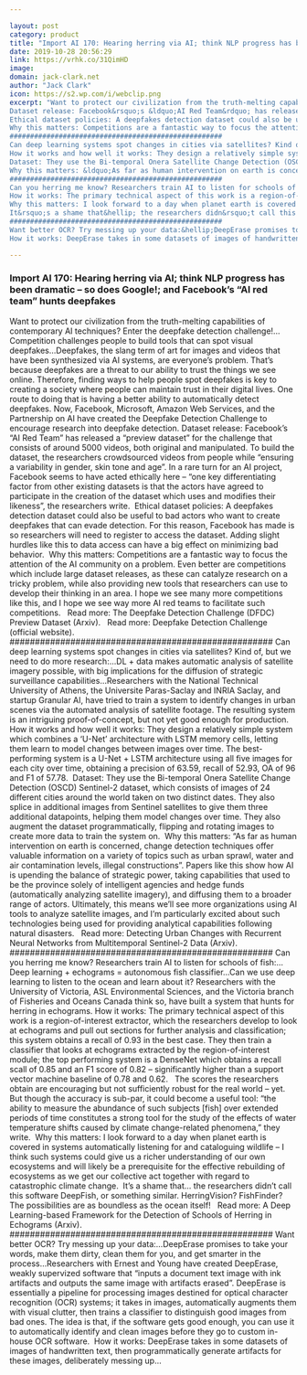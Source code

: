 ```yaml
---

layout: post
category: product
title: "Import AI 170: Hearing herring via AI; think NLP progress has been dramatic"
date: 2019-10-28 20:56:29
link: https://vrhk.co/31QimHD
image: 
domain: jack-clark.net
author: "Jack Clark"
icon: https://s2.wp.com/i/webclip.png
excerpt: "Want to protect our civilization from the truth-melting capabilities of contemporary AI techniques? Enter the deepfake detection challenge!&hellip; Competition challenges people to build tools that can spot visual deepfakes&hellip;Deepfakes, the slang term of art for images and videos that have been synthesized via AI systems, are everyone&rsquo;s problem. That&rsquo;s because deepfakes are a threat to our ability to trust the things we see online. Therefore, finding ways to help people spot deepfakes is key to creating a society where people can maintain trust in their digital lives. One route to doing that is having a better ability to automatically detect deepfakes. Now, Facebook, Microsoft, Amazon Web Services, and the Partnership on AI have created the Deepfake Detection Challenge to encourage research into deepfake detection.
Dataset release: Facebook&rsquo;s &ldquo;AI Red Team&rdquo; has released a &ldquo;preview dataset&rdquo; for the challenge that consists of around 5000 videos, both original and manipulated. To build the dataset, the researchers crowdsourced videos from people while &ldquo;ensuring a variability in gender, skin tone and age&rdquo;. In a rare turn for an AI project, Facebook seems to have acted ethically here &ndash; &ldquo;one key differentiating factor from other existing datasets is that the actors have agreed to participate in the creation of the dataset which uses and modifies their likeness&rdquo;, the researchers write.&nbsp;
Ethical dataset policies: A deepfakes detection dataset could also be useful to bad actors who want to create deepfakes that can evade detection. For this reason, Facebook has made is so researchers will need to register to access the dataset. Adding slight hurdles like this to data access can have a big effect on minimizing bad behavior.&nbsp;
Why this matters: Competitions are a fantastic way to focus the attention of the AI community on a problem. Even better are competitions which include large dataset releases, as these can catalyze research on a tricky problem, while also providing new tools that researchers can use to develop their thinking in an area. I hope we see many more competitions like this, and I hope we see way more AI red teams to facilitate such competitions.&nbsp;&nbsp;&nbsp;Read more: The Deepfake Detection Challenge (DFDC) Preview Dataset (Arxiv).&nbsp;&nbsp;&nbsp;Read more: Deepfake Detection Challenge (official website).
####################################################
Can deep learning systems spot changes in cities via satellites? Kind of, but we need to do more research:&hellip;DL + data makes automatic analysis of satellite imagery possible, with big implications for the diffusion of strategic surveillance capabilities&hellip;Researchers with the National Technical University of Athens, the Universite Paras-Saclay and INRIA Saclay, and startup Granular AI, have tried to train a system to identify changes in urban scenes via the automated analysis of satellite footage. The resulting system is an intriguing proof-of-concept, but not yet good enough for production.&nbsp;
How it works and how well it works: They design a relatively simple system which combines a &lsquo;U-Net&rsquo; architecture with LSTM memory cells, letting them learn to model changes between images over time. The best-performing system is a U-Net + LSTM architecture using all five images for each city over time, obtaining a precision of 63.59, recall of 52.93, OA of 96 and F1 of 57.78.&nbsp;
Dataset: They use the Bi-temporal Onera Satellite Change Detection (OSCD) Sentinel-2 dataset, which consists of images of 24 different cities around the world taken on two distinct dates. They also splice in additional images from Sentinel satellites to give them three additional datapoints, helping them model changes over time. They also augment the dataset programmatically, flipping and rotating images to create more data to train the system on.&nbsp;
Why this matters: &ldquo;As far as human intervention on earth is concerned, change detection techniques offer valuable information on a variety of topics such as urban sprawl, water and air contamination levels, illegal constructions&rdquo;. Papers like this show how AI is upending the balance of strategic power, taking capabilities that used to be the province solely of intelligent agencies and hedge funds (automatically analyzing satellite imagery), and diffusing them to a broader range of actors. Ultimately, this means we&rsquo;ll see more organizations using AI tools to analyze satellite images, and I&rsquo;m particularly excited about such technologies being used for providing analytical capabilities following natural disasters.&nbsp;&nbsp;&nbsp;Read more: Detecting Urban Changes with Recurrent Neural Networks from Multitemporal Sentinel-2 Data (Arxiv).&nbsp;
####################################################
Can you herring me know? Researchers train AI to listen for schools of fish:&hellip;Deep learning + echograms = autonomous fish classifier&hellip;Can we use deep learning to listen to the ocean and learn about it? Researchers with the University of Victoria, ASL Environmental Sciences, and the Victoria branch of Fisheries and Oceans Canada think so, have built a system that hunts for herring in echograms.
How it works: The primary technical aspect of this work is a region-of-interest extractor, which the researchers develop to look at echograms and pull out sections for further analysis and classification; this system obtains a recall of 0.93 in the best case. They then train a classifier that looks at echograms extracted by the region-of-interest module; the top performing system is a DenseNet which obtains a recall scall of 0.85 and an F1 score of 0.82 &ndash; significantly higher than a support vector machine baseline of 0.78 and 0.62.&nbsp;&nbsp;&nbsp;The scores the researchers obtain are encouraging but not sufficiently robust for the real world &ndash; yet. But though the accuracy is sub-par, it could become a useful tool: &ldquo;the ability to measure the abundance of such subjects [fish] over extended periods of time constitutes a strong tool for the study of the effects of water temperature shifts caused by climate change-related phenomena,&rdquo; they write.&nbsp;
Why this matters: I look forward to a day when planet earth is covered in systems automatically listening for and cataloguing wildlife &ndash; I think such systems could give us a richer understanding of our own ecosystems and will likely be a prerequisite for the effective rebuilding of ecosystems as we get our collective act together with regard to catastrophic climate change.&nbsp;
It&rsquo;s a shame that&hellip; the researchers didn&rsquo;t call this software DeepFish, or something similar. HerringVision? FishFinder? The possibilities are as boundless as the ocean itself!&nbsp;&nbsp;&nbsp;Read more: A Deep Learning-based Framework for the Detection of Schools of Herring in Echograms (Arxiv).&nbsp;
####################################################
Want better OCR? Try messing up your data:&hellip;DeepErase promises to take your words, make them dirty, clean them for you, and get smarter in the process&hellip;Researchers with Ernest and Young have created DeepErase, weakly supervized software that &ldquo;inputs a document text image with ink artifacts and outputs the same image with artifacts erased&rdquo;. DeepErase is essentially a pipeline for processing images destined for optical character recognition (OCR) systems; it takes in images, automatically augments them with visual clutter, then trains a classifier to distinguish good images from bad ones. The idea is that, if the software gets good enough, you can use it to automatically identify and clean images before they go to custom in-house OCR software.&nbsp;
How it works: DeepErase takes in some datasets of images of handwritten text, then programmatically generate artifacts for these images, deliberately messing up…"

---
```


### Import AI 170: Hearing herring via AI; think NLP progress has been dramatic – so does Google!; and Facebook’s “AI red team” hunts deepfakes

Want to protect our civilization from the truth-melting capabilities of contemporary AI techniques? Enter the deepfake detection challenge!&hellip; Competition challenges people to build tools that can spot visual deepfakes&hellip;Deepfakes, the slang term of art for images and videos that have been synthesized via AI systems, are everyone&rsquo;s problem. That&rsquo;s because deepfakes are a threat to our ability to trust the things we see online. Therefore, finding ways to help people spot deepfakes is key to creating a society where people can maintain trust in their digital lives. One route to doing that is having a better ability to automatically detect deepfakes. Now, Facebook, Microsoft, Amazon Web Services, and the Partnership on AI have created the Deepfake Detection Challenge to encourage research into deepfake detection.
Dataset release: Facebook&rsquo;s &ldquo;AI Red Team&rdquo; has released a &ldquo;preview dataset&rdquo; for the challenge that consists of around 5000 videos, both original and manipulated. To build the dataset, the researchers crowdsourced videos from people while &ldquo;ensuring a variability in gender, skin tone and age&rdquo;. In a rare turn for an AI project, Facebook seems to have acted ethically here &ndash; &ldquo;one key differentiating factor from other existing datasets is that the actors have agreed to participate in the creation of the dataset which uses and modifies their likeness&rdquo;, the researchers write.&nbsp;
Ethical dataset policies: A deepfakes detection dataset could also be useful to bad actors who want to create deepfakes that can evade detection. For this reason, Facebook has made is so researchers will need to register to access the dataset. Adding slight hurdles like this to data access can have a big effect on minimizing bad behavior.&nbsp;
Why this matters: Competitions are a fantastic way to focus the attention of the AI community on a problem. Even better are competitions which include large dataset releases, as these can catalyze research on a tricky problem, while also providing new tools that researchers can use to develop their thinking in an area. I hope we see many more competitions like this, and I hope we see way more AI red teams to facilitate such competitions.&nbsp;&nbsp;&nbsp;Read more: The Deepfake Detection Challenge (DFDC) Preview Dataset (Arxiv).&nbsp;&nbsp;&nbsp;Read more: Deepfake Detection Challenge (official website).
####################################################
Can deep learning systems spot changes in cities via satellites? Kind of, but we need to do more research:&hellip;DL + data makes automatic analysis of satellite imagery possible, with big implications for the diffusion of strategic surveillance capabilities&hellip;Researchers with the National Technical University of Athens, the Universite Paras-Saclay and INRIA Saclay, and startup Granular AI, have tried to train a system to identify changes in urban scenes via the automated analysis of satellite footage. The resulting system is an intriguing proof-of-concept, but not yet good enough for production.&nbsp;
How it works and how well it works: They design a relatively simple system which combines a &lsquo;U-Net&rsquo; architecture with LSTM memory cells, letting them learn to model changes between images over time. The best-performing system is a U-Net + LSTM architecture using all five images for each city over time, obtaining a precision of 63.59, recall of 52.93, OA of 96 and F1 of 57.78.&nbsp;
Dataset: They use the Bi-temporal Onera Satellite Change Detection (OSCD) Sentinel-2 dataset, which consists of images of 24 different cities around the world taken on two distinct dates. They also splice in additional images from Sentinel satellites to give them three additional datapoints, helping them model changes over time. They also augment the dataset programmatically, flipping and rotating images to create more data to train the system on.&nbsp;
Why this matters: &ldquo;As far as human intervention on earth is concerned, change detection techniques offer valuable information on a variety of topics such as urban sprawl, water and air contamination levels, illegal constructions&rdquo;. Papers like this show how AI is upending the balance of strategic power, taking capabilities that used to be the province solely of intelligent agencies and hedge funds (automatically analyzing satellite imagery), and diffusing them to a broader range of actors. Ultimately, this means we&rsquo;ll see more organizations using AI tools to analyze satellite images, and I&rsquo;m particularly excited about such technologies being used for providing analytical capabilities following natural disasters.&nbsp;&nbsp;&nbsp;Read more: Detecting Urban Changes with Recurrent Neural Networks from Multitemporal Sentinel-2 Data (Arxiv).&nbsp;
####################################################
Can you herring me know? Researchers train AI to listen for schools of fish:&hellip;Deep learning + echograms = autonomous fish classifier&hellip;Can we use deep learning to listen to the ocean and learn about it? Researchers with the University of Victoria, ASL Environmental Sciences, and the Victoria branch of Fisheries and Oceans Canada think so, have built a system that hunts for herring in echograms.
How it works: The primary technical aspect of this work is a region-of-interest extractor, which the researchers develop to look at echograms and pull out sections for further analysis and classification; this system obtains a recall of 0.93 in the best case. They then train a classifier that looks at echograms extracted by the region-of-interest module; the top performing system is a DenseNet which obtains a recall scall of 0.85 and an F1 score of 0.82 &ndash; significantly higher than a support vector machine baseline of 0.78 and 0.62.&nbsp;&nbsp;&nbsp;The scores the researchers obtain are encouraging but not sufficiently robust for the real world &ndash; yet. But though the accuracy is sub-par, it could become a useful tool: &ldquo;the ability to measure the abundance of such subjects [fish] over extended periods of time constitutes a strong tool for the study of the effects of water temperature shifts caused by climate change-related phenomena,&rdquo; they write.&nbsp;
Why this matters: I look forward to a day when planet earth is covered in systems automatically listening for and cataloguing wildlife &ndash; I think such systems could give us a richer understanding of our own ecosystems and will likely be a prerequisite for the effective rebuilding of ecosystems as we get our collective act together with regard to catastrophic climate change.&nbsp;
It&rsquo;s a shame that&hellip; the researchers didn&rsquo;t call this software DeepFish, or something similar. HerringVision? FishFinder? The possibilities are as boundless as the ocean itself!&nbsp;&nbsp;&nbsp;Read more: A Deep Learning-based Framework for the Detection of Schools of Herring in Echograms (Arxiv).&nbsp;
####################################################
Want better OCR? Try messing up your data:&hellip;DeepErase promises to take your words, make them dirty, clean them for you, and get smarter in the process&hellip;Researchers with Ernest and Young have created DeepErase, weakly supervized software that &ldquo;inputs a document text image with ink artifacts and outputs the same image with artifacts erased&rdquo;. DeepErase is essentially a pipeline for processing images destined for optical character recognition (OCR) systems; it takes in images, automatically augments them with visual clutter, then trains a classifier to distinguish good images from bad ones. The idea is that, if the software gets good enough, you can use it to automatically identify and clean images before they go to custom in-house OCR software.&nbsp;
How it works: DeepErase takes in some datasets of images of handwritten text, then programmatically generate artifacts for these images, deliberately messing up…